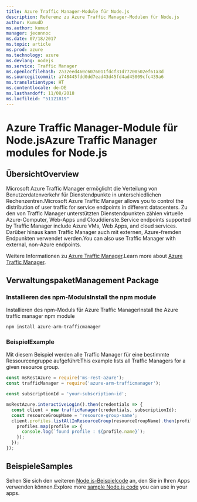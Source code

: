 ```yaml
---
title: Azure Traffic Manager-Module für Node.js
description: Referenz zu Azure Traffic Manager-Modulen für Node.js
author: KumudD
ms.author: kumud
manager: jeconnoc
ms.date: 07/18/2017
ms.topic: article
ms.prod: azure
ms.technology: azure
ms.devlang: nodejs
ms.service: Traffic Manager
ms.openlocfilehash: 2a32eed460c6076011fdcf31d77200502ef61a3d
ms.sourcegitcommit: a748445fdd0dd7ead43d45fd4ad45009cfc439a6
ms.translationtype: HT
ms.contentlocale: de-DE
ms.lasthandoff: 11/08/2018
ms.locfileid: "51121819"
---
```

# <a name="azure-traffic-manager-modules-for-nodejs"></a><span data-ttu-id="5e4b5-103">Azure Traffic Manager-Module für Node.js</span><span class="sxs-lookup"><span data-stu-id="5e4b5-103">Azure Traffic Manager modules for Node.js</span></span>

## <a name="overview"></a><span data-ttu-id="5e4b5-104">Übersicht</span><span class="sxs-lookup"><span data-stu-id="5e4b5-104">Overview</span></span>

<span data-ttu-id="5e4b5-105">Microsoft Azure Traffic Manager ermöglicht die Verteilung von Benutzerdatenverkehr für Dienstendpunkte in unterschiedlichen Rechenzentren.</span><span class="sxs-lookup"><span data-stu-id="5e4b5-105">Microsoft Azure Traffic Manager allows you to control the distribution of user traffic for service endpoints in different datacenters.</span></span> <span data-ttu-id="5e4b5-106">Zu den von Traffic Manager unterstützten Dienstendpunkten zählen virtuelle Azure-Computer, Web-Apps und Clouddienste.</span><span class="sxs-lookup"><span data-stu-id="5e4b5-106">Service endpoints supported by Traffic Manager include Azure VMs, Web Apps, and cloud services.</span></span> <span data-ttu-id="5e4b5-107">Darüber hinaus kann Traffic Manager auch mit externen, Azure-fremden Endpunkten verwendet werden.</span><span class="sxs-lookup"><span data-stu-id="5e4b5-107">You can also use Traffic Manager with external, non-Azure endpoints.</span></span>

<span data-ttu-id="5e4b5-108">Weitere Informationen zu [Azure Traffic Manager](https://docs.microsoft.com/azure/traffic-manager/traffic-manager-overview).</span><span class="sxs-lookup"><span data-stu-id="5e4b5-108">Learn more about [Azure Traffic Manager](https://docs.microsoft.com/azure/traffic-manager/traffic-manager-overview).</span></span>

## <a name="management-package"></a><span data-ttu-id="5e4b5-109">Verwaltungspaket</span><span class="sxs-lookup"><span data-stu-id="5e4b5-109">Management Package</span></span>

### <a name="install-the-npm-module"></a><span data-ttu-id="5e4b5-110">Installieren des npm-Moduls</span><span class="sxs-lookup"><span data-stu-id="5e4b5-110">Install the npm module</span></span>

<span data-ttu-id="5e4b5-111">Installieren des npm-Moduls für Azure Traffic Manager</span><span class="sxs-lookup"><span data-stu-id="5e4b5-111">Install the Azure traffic manager npm module</span></span>

```bash
npm install azure-arm-trafficmanager
```

### <a name="example"></a><span data-ttu-id="5e4b5-112">Beispiel</span><span class="sxs-lookup"><span data-stu-id="5e4b5-112">Example</span></span>

<span data-ttu-id="5e4b5-113">Mit diesem Beispiel werden alle Traffic Manager für eine bestimmte Ressourcengruppe aufgeführt:</span><span class="sxs-lookup"><span data-stu-id="5e4b5-113">This example lists all Traffic Managers for a given resource group.</span></span>

```javascript
const msRestAzure = require('ms-rest-azure');
const trafficManager = require('azure-arm-trafficmanager');

const subscriptionId = 'your-subscription-id';

msRestAzure.interactiveLogin().then(credentials => {
  const client = new trafficManager(credentials, subscriptionId);
  const resourceGroupName = 'resource-group-name';
  client.profiles.listAllInResourceGroup(resourceGroupName).then(profiles => {
    profiles.map(profile => {
      console.log(`found profile : ${profile.name}`);
    });
  });
});
```

## <a name="samples"></a><span data-ttu-id="5e4b5-114">Beispiele</span><span class="sxs-lookup"><span data-stu-id="5e4b5-114">Samples</span></span>

<span data-ttu-id="5e4b5-115">Sehen Sie sich den weiteren [Node.js-Beispielcode](https://azure.microsoft.com/resources/samples/?platform=nodejs) an, den Sie in Ihren Apps verwenden können.</span><span class="sxs-lookup"><span data-stu-id="5e4b5-115">Explore more [sample Node.js code](https://azure.microsoft.com/resources/samples/?platform=nodejs) you can use in your apps.</span></span>
